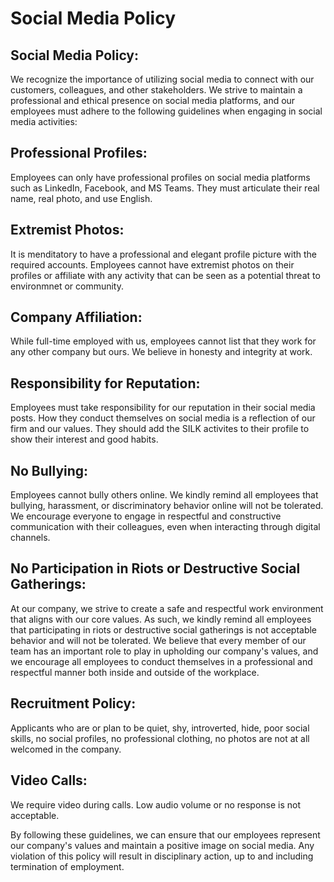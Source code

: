 # Social Media Policy

## Social Media Policy:
We recognize the importance of utilizing social media to connect with our customers, colleagues, and other stakeholders. We strive to maintain a professional and ethical presence on social media platforms, and our employees must adhere to the following guidelines when engaging in social media activities:

## Professional Profiles:
Employees can only have professional profiles on social media platforms such as LinkedIn, Facebook, and MS Teams. They must articulate their real name, real photo, and use English.

## Extremist Photos:
It is menditatory to have a professional and elegant profile picture with the required accounts. Employees cannot have extremist photos on their profiles or affiliate with any activity that can be seen as a potential threat to environmnet or community.

## Company Affiliation:
While full-time employed with us, employees cannot list that they work for any other company but ours. We believe in honesty and integrity at work. 

## Responsibility for Reputation:
Employees must take responsibility for our reputation in their social media posts. How they conduct themselves on social media is a reflection of our firm and our values. They should add the SILK activites to their profile to show their interest and good habits. 

## No Bullying:
Employees cannot bully others online. We kindly remind all employees that bullying, harassment, or discriminatory behavior online will not be tolerated. We encourage everyone to engage in respectful and constructive communication with their colleagues, even when interacting through digital channels.

## No Participation in Riots or Destructive Social Gatherings:
At our company, we strive to create a safe and respectful work environment that aligns with our core values. As such, we kindly remind all employees that participating in riots or destructive social gatherings is not acceptable behavior and will not be tolerated. We believe that every member of our team has an important role to play in upholding our company's values, and we encourage all employees to conduct themselves in a professional and respectful manner both inside and outside of the workplace. 

## Recruitment Policy:
Applicants who are or plan to be quiet, shy, introverted, hide, poor social skills, no social profiles, no professional clothing, no photos are not at all welcomed in the company.

## Video Calls:
We require video during calls. Low audio volume or no response is not acceptable.

By following these guidelines, we can ensure that our employees represent our company's values and maintain a positive image on social media. Any violation of this policy will result in disciplinary action, up to and including termination of employment.
